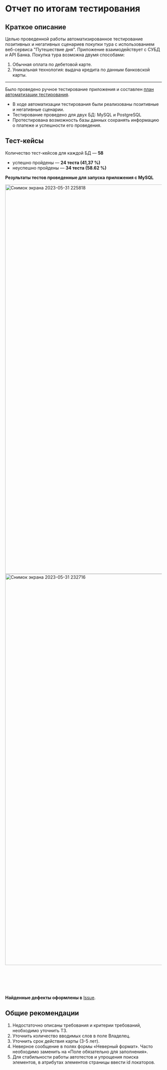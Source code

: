 # Отчет по итогам тестирования

## Краткое описание

Целью проведенной работы автоматизированное тестирование позитивных и негативных сценариев покупки тура с использованием веб-сервиса "Путешествие дня".
Приложение взаимодействует с СУБД и API Банка.
Покупка тура возможна двумя способами:
1. Обычная оплата по дебетовой карте.
2. Уникальная технология: выдача кредита по данным банковской карты.
--------------
Было проведено ручное тестирование приложения и составлен [план автоматизации тестирования](https://github.com/VikaMin/Diplomaqa/blob/main/docs/Plan.md). 


* В ходе автоматизации тестирования были реализованы позитивные и негативные сценарии. 
* Тестирование проведено для двух БД: MySQL и PostgreSQL
* Протестирована возможность базы данных сохранять информацию о платеже и успешности его проведения.

## Тест-кейсы
Количество тест-кейсов для каждой БД — **58**
- успешно пройдены — **24 теста (41,37 %)**
- неуспешно пройдены — **34 теста (58.62 %)**

**Результаты тестов проведенные для запуска приложения с MySQL**

<img width="1253" alt="Снимок экрана 2023-05-31 225818" src="https://github.com/VikaMin/Diplomaqa/assets/36961768/181fc829-3631-4996-acd3-0af51a84ef01">


<img width="1259" alt="Снимок экрана 2023-05-31 232716" src="https://github.com/VikaMin/Diplomaqa/assets/36961768/3a4eb703-45e0-43d8-8f1c-02aa38277f91">

<br></br>

<!-- **Результаты тестов проведенные для запуска приложения с PostgreSQL** -->




<br></br>
**Найденные дефекты оформлены в** [Issue](https://github.com/VikaMin/Diplomaqa/issues).

## Общие рекомендации
1. Недостаточно описаны требования и критерии требований, необходимо уточнить ТЗ. 
2. Уточнить количество вводимых слов в поле Владелец. 
3. Уточнить срок действия карты (3-5 лет). 
2. Неверное сообщение в полях формы «Неверный формат». Часто необходимо заменить на «Поле обязательно для заполнения».
3. Для стабильности работы автотестов и упрощения поиска элементов, в атрибутах элементов страницы ввести id локаторов.


